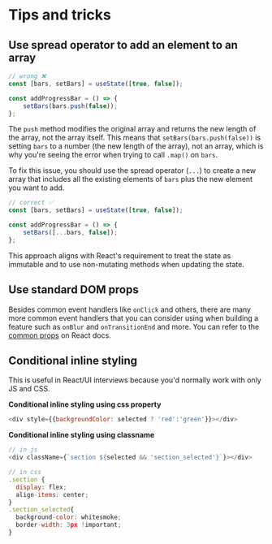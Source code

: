 # Tips and tricks

## Use spread operator to add an element to an array 

```js
// wrong ❌
const [bars, setBars] = useState([true, false]);

const addProgressBar = () => {
    setBars(bars.push(false));
};
```

The `push` method modifies the original array and returns the new length of the array, not the array itself. This means that `setBars(bars.push(false))` is setting `bars` to a number (the new length of the array), not an array, which is why you're seeing the error when trying to call `.map()` on `bars`.

To fix this issue, you should use the spread operator (`...`) to create a new array that includes all the existing elements of `bars` plus the new element you want to add.

```js
// correct ✅
const [bars, setBars] = useState([true, false]);

const addProgressBar = () => {
    setBars([...bars, false]);
};
```

This approach aligns with React's requirement to treat the state as immutable and to use non-mutating methods when updating the state.

## Use standard DOM props

Besides common event handlers like `onClick` and others, there are many more common event handlers that you can consider using when building a feature such as `onBlur` and `onTransitionEnd` and more. You can refer to the [common props](https://react.dev/reference/react-dom/components/common#common-props) on React docs.

## Conditional inline styling

This is useful in React/UI interviews because you'd normally work with only JS and CSS.

**Conditional inline styling using css property**

```javascript
<div style={{backgroundColor: selected ? 'red':'green'}}></div>
```

**Conditional inline styling using classname**

```javascript
// in js
<div className={`section ${selected && 'section_selected'}`}></div>
```

```javascript
// in css
.section {
  display: flex;
  align-items: center;
} 
.section_selected{
  background-color: whitesmoke;
  border-width: 3px !important;
}
```